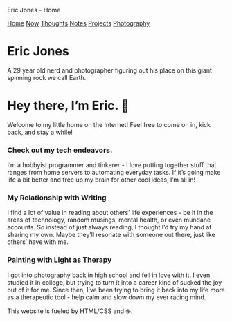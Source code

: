   Eric Jones - Home  

[Home](./index.html) [Now](./now.html) [Thoughts](./thoughts.html) [Notes](./notes.html) [Projects](./projects.html) [Photography](https://www.instagram.com/its.eric.jones/)

Eric Jones
==========

A 29 year old nerd and photographer figuring out his place on this giant spinning rock we call Earth.

Hey there, I’m Eric. 👋
=======================

Welcome to my little home on the Internet! Feel free to come on in, kick back, and stay a while!

### Check out my tech endeavors.

I’m a hobbyist programmer and tinkerer - I love putting together stuff that ranges from home servers to automating everyday tasks. If it’s going make life a bit better and free up my brain for other cool ideas, I’m all in!

### My Relationship with Writing

I find a lot of value in reading about others’ life experiences - be it in the areas of technology, random musings, mental health, or even mundane accounts. So instead of just always reading, I thought I’d try my hand at sharing my own. Maybe they’ll resonate with someone out there, just like others’ have with me.

### Painting with Light as Therapy

I got into photography back in high school and fell in love with it. I even studied it in college, but trying to turn it into a career kind of sucked the joy out of it for me. Since then, I’ve been trying to bring it back into my life more as a therapeutic tool - help calm and slow down my ever racing mind.

This website is fueled by HTML/CSS and ☕.